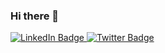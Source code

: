 ### Hi there 👋

<!--
**varad0207/varad0207** is a ✨ _special_ ✨ repository because its `README.md` (this file) appears on your GitHub profile.

Here are some ideas to get you started:

- 🔭 I’m currently working on ...
- 🌱 I’m currently learning ...
- 👯 I’m looking to collaborate on ...
- 🤔 I’m looking for help with ...
- 💬 Ask me about ...
- 📫 How to reach me: ...
- 😄 Pronouns: ...
- ⚡ Fun fact: ...
-->
<div id="badges">
  <a href="https://www.linkedin.com/in/kelkarvarad/">
    <img src="https://img.shields.io/twitter/url?style=social&url=https%3A%2F%2Ftwitter.com%2FVarad98896924" alt="LinkedIn Badge"/>
    
  </a>
  <a href="https://twitter.com/Varad98896924">
    <img src="https://img.shields.io/badge/Twitter-blue?style=social&logo=twitter&logoColor=white" alt="Twitter Badge"/>
  </a>
</div>
